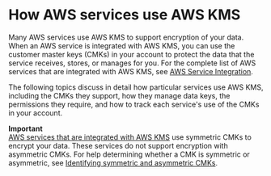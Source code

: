 # How AWS services use AWS KMS<a name="service-integration"></a>

Many AWS services use AWS KMS to support encryption of your data\. When an AWS service is integrated with AWS KMS, you can use the customer master keys \(CMKs\) in your account to protect the data that the service receives, stores, or manages for you\. For the complete list of AWS services that are integrated with AWS KMS, see [AWS Service Integration](https://aws.amazon.com/kms/features/#AWS_Service_Integration)\.

The following topics discuss in detail how particular services use AWS KMS, including the CMKs they support, how they manage data keys, the permissions they require, and how to track each service's use of the CMKs in your account\.

**Important**  
[AWS services that are integrated with AWS KMS](https://aws.amazon.com/kms/features/#AWS_Service_Integration) use symmetric CMKs to encrypt your data\. These services do not support encryption with asymmetric CMKs\. For help determining whether a CMK is symmetric or asymmetric, see [Identifying symmetric and asymmetric CMKs](find-symm-asymm.md)\.